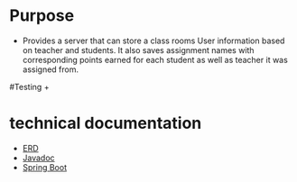 # Purpose 
+ Provides a server that can store a class rooms User information based on teacher and students. It also saves assignment names with
 corresponding points earned for each student as well as teacher it was assigned from. 

#Testing 
+

# technical documentation
+ [ERD](https://github.com/project-progression-system/project_titan_client/blob/master/Back-end%20and%20Front-end%20for%20Project%20Titan.pdf)
+ [Javadoc](docs/api/)
+ [Spring Boot](https://github.com/spring-projects/spring-boot/blob/master/LICENSE.txt)